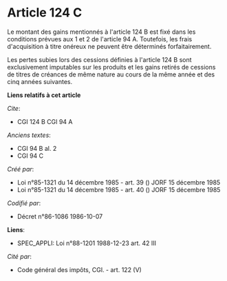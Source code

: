 # Article 124 C

Le montant des gains mentionnés à l'article 124 B est fixé dans les conditions prévues aux 1 et 2 de l'article 94 A.
Toutefois, les frais d'acquisition à titre onéreux ne peuvent être déterminés forfaitairement.

Les pertes subies lors des cessions définies à l'article 124 B sont exclusivement imputables sur les produits et les gains
retirés de cessions de titres de créances de même nature au cours de la même année et des cinq années suivantes.

**Liens relatifs à cet article**

_Cite_:

  - CGI 124 B CGI 94 A

_Anciens textes_:

  - CGI 94 B al. 2
  - CGI 94 C

_Créé par_:

  - Loi n°85-1321 du 14 décembre 1985 - art. 39 () JORF 15 décembre 1985
  - Loi n°85-1321 du 14 décembre 1985 - art. 40 () JORF 15 décembre 1985

_Codifié par_:

  - Décret n°86-1086 1986-10-07

**Liens**:

  - SPEC_APPLI: Loi n°88-1201 1988-12-23 art. 42 III

_Cité par_:

  - Code général des impôts, CGI. - art. 122 (V)
